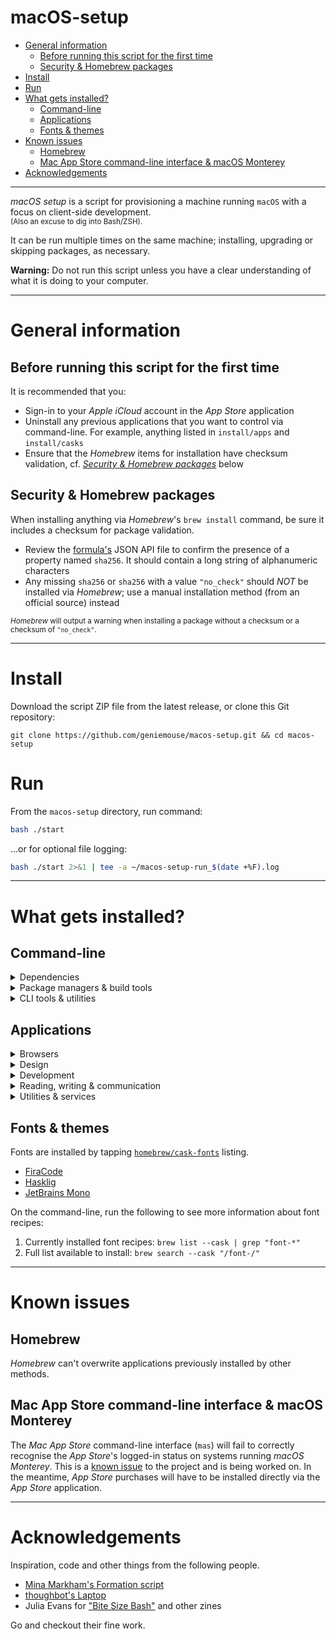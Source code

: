 # macOS-setup <!-- omit in toc -->

- [General information](#general-information)
  - [Before running this script for the first time](#before-running-this-script-for-the-first-time)
  - [Security & Homebrew packages](#security--homebrew-packages)
- [Install](#install)
- [Run](#run)
- [What gets installed?](#what-gets-installed)
  - [Command-line](#command-line)
  - [Applications](#applications)
  - [Fonts & themes](#fonts--themes)
- [Known issues](#known-issues)
  - [Homebrew](#homebrew)
  - [Mac App Store command-line interface & macOS Monterey](#mac-app-store-command-line-interface--macos-monterey)
- [Acknowledgements](#acknowledgements)

---

_macOS setup_ is a script for provisioning a machine running `macOS` with a focus on client-side development. 
<br/><small>(Also an excuse to dig into Bash/ZSH).</small>

It can be run multiple times on the same machine; installing, upgrading or skipping packages, as necessary.

**Warning:** Do not run this script unless you have a clear understanding of what it is doing to your computer.

---

# General information

## Before running this script for the first time

It is recommended that you:

- Sign-in to your _Apple iCloud_ account in the _App Store_ application
- Uninstall any previous applications that you want to control via command-line. For example, anything listed in `install/apps` and `install/casks`
- Ensure that the _Homebrew_ items for installation have checksum validation, cf. _[Security & Homebrew packages](#security--homebrew-packages)_ below

## Security & Homebrew packages

When installing anything via _Homebrew_'s `brew install` command, be sure it includes a checksum for package validation.

-   Review the [formula's](https://formulae.brew.sh/) JSON API file to confirm the presence of a property named `sha256`. It should contain a long string of alphanumeric characters
-   Any missing `sha256` or `sha256` with a value `"no_check"` should _NOT_ be installed via _Homebrew_; use a manual installation method (from an official source) instead

<small>_Homebrew_ will output a warning when installing a package without a checksum or a checksum of `"no_check"`.</small>

---

# Install

Download the script ZIP file from the latest release, or clone this Git repository:

```
git clone https://github.com/geniemouse/macos-setup.git && cd macos-setup
```

# Run

From the `macos-setup` directory, run command:

```bash
bash ./start
```

...or for optional file logging:

```bash
bash ./start 2>&1 | tee -a ~/macos-setup-run_$(date +%F).log
```

---

# What gets installed?

## Command-line

<details>
    <summary>Dependencies</summary>

-   [Xcode Developer Tools](https://developer.apple.com/xcode/) from Apple
-   [Homebrew](https://brew.sh/) macOS/Linux package manager
-   [NVM](https://github.com/nvm-sh/nvm) the [Node](https://nodejs.org/en/) version manager
    -   Allows use of different `node`/`npm` JavaScript build environments between projects
    -   Note: The Homebrew package is not supported by NVM team; using the official channel instead

</details>

<details>
    <summary>Package managers & build tools</summary>

-   [Eclipse Temurin](https://adoptium.net/) for switching between different Java JDK versions
-   [Git](https://git-scm.com/) for version control
-   [Maven](https://maven.apache.org/) for project building
-   [Wget](https://www.gnu.org/software/wget/) useful tool for getting internet files

</details>

<details>
    <summary>CLI tools & utilities</summary>

-   [git-standup](https://github.com/kamranahmedse/git-standup) to recall what you did yesterday
-   [ImageOptim-CLI](https://jamiemason.github.io/ImageOptim-CLI/) for batch optimising images
-   [mas](https://github.com/mas-cli/mas) to access Mac App Store
-   [Prettier](https://prettier.io/) for automated code formatting
-   [Vagrant](https://www.vagrantup.com) development environments & sandboxes

</details>

## Applications

<details>
    <summary>Browsers</summary>

-   [Brave](https://brave.com)
-   [Firefox](https://www.mozilla.org/en-US/firefox/new/)
-   [Firefox Developer](https://www.mozilla.org/en-US/firefox/developer/)
-   [Opera](https://www.opera.com)
-   [Tor Browser](https://www.torproject.org)
-   [Vivaldi](https://vivaldi.com)

</details>

<details>
    <summary>Design</summary>

-   [Affinity Designer](https://affinity.serif.com/en-us/designer/) vector graphics editor. Similar to Adobe Illustrator, without the subscription model
-   [Affinity Photo](https://affinity.serif.com/en-us/photo/) image editor. Similar to Adobe Photoshop, without the subscription model
-   [Skitch](https://evernote.com/products/skitch) annotated screenshots & sketches

</details>

<details>
    <summary>Development</summary>

-   [Dash](https://kapeli.com/dash) offline API docsets, manuals & code snippets
-   [ImageOptim](https://imageoptim.com/mac) image optimisation
-   [iTerm 2](https://iterm2.com) improved terminal
-   [Kaleidoscope](https://kaleidoscope.app) powerful diff tool
-   [Nova](https://nova.app) macOS native IDE
-   [Sublime Text](https://www.sublimetext.com) IDE for Linux, Mac & PC
-   [Postman](https://www.postman.com) API building platform for designing, prototyping & sharing APIs
-   [Visual Studio Code](https://code.visualstudio.com) IDE for Linux, Mac & PC
-   [xScope](https://xscopeapp.com) on-screen measuring tool

</details>

<details>
    <summary>Reading, writing & communication</summary>

-   [Bear](https://bear.app) Markdown notes for macOS
-   [iA Writer](https://ia.net/writer) minimalist text editor writing
-   [Keynote](https://www.apple.com/keynote/) Apple presentation software
-   [Magnet](https://magnet.crowdcafe.com) macOS window manager
-   [Numbers](https://www.apple.com/numbers/) Apple spreadsheet software
-   [Pages](https://www.apple.com/pages/) Apple word processing software
-   [Slack](https://slack.com) team/project communication
-   [Twitter/X](https://twitter.com/) (not so) social media channel

</details>

<details>
    <summary>Utilities & services</summary>

-   [Alfred](https://www.alfredapp.com) macOS helper for super-charged automation & shortcuts
-   [Encrypto](https://macpaw.com/encrypto) encrypting files & folders
-   [Microsoft Remote Desktop](https://www.microsoft.com/en-us/store/p/microsoft-remote-desktop/9wzdncrfj3ps)
-   [Pins for Pinboard](https://get-pins.app) macOS client for the [Pinboard](https://pinboard.in) bookmarking service
-   [Reeder 5](https://www.reederapp.com) RSS reader
-   [Renamer](https://renamer.com) batch file renaming tool
-   [The Unarchiver](https://macpaw.com/the-unarchiver) more powerful archive unpacking tool
-   [TunnelBear](https://www.tunnelbear.com) VPN service for privacy or testing geolocation code
-   [VLC](https://www.videolan.org) media player

</details>

## Fonts & themes

Fonts are installed by tapping [`homebrew/cask-fonts`](https://github.com/Homebrew/homebrew-cask-fonts) listing.

- [FiraCode](https://github.com/tonsky/FiraCode)
- [Hasklig](https://github.com/i-tu/Hasklig/)
- [JetBrains Mono](https://github.com/JetBrains/JetBrainsMono)

On the command-line, run the following to see more information about font recipes:

1. Currently installed font recipes: `brew list --cask | grep "font-*"`
2. Full list available to install: `brew search --cask "/font-/"`

---

# Known issues

## Homebrew

_Homebrew_ can't overwrite applications previously installed by other methods.

## Mac App Store command-line interface & macOS Monterey

The _Mac App Store_ command-line interface (`mas`) will fail to correctly recognise the _App Store_'s logged-in status on systems running _macOS Monterey_. This is a [known issue](https://github.com/mas-cli/mas/issues/417) to the project and is being worked on. In the meantime, _App Store_ purchases will have to be installed directly via the _App Store_ application.

---

# Acknowledgements

Inspiration, code and other things from the following people.

- [Mina Markham's Formation script](https://github.com/minamarkham/formation)
- [thoughbot's Laptop](https://github.com/thoughtbot/laptop/)
- Julia Evans for ["Bite Size Bash"](https://wizardzines.com/) and other zines

Go and checkout their fine work.
